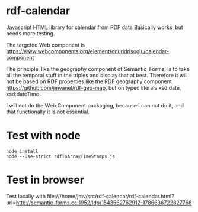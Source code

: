# rdf-calendar
Javascript HTML library for calendar from RDF data
Basically works, but needs more testing.

The targeted Web component is
https://www.webcomponents.org/element/onuridrisoglu/calendar-component

The principle, like the geography component of Semantic_Forms, is to take all the temporal stuff in the triples and display that at best.
Therefore it will not be based on RDF properties like the RDF geography component https://github.com/jmvanel/rdf-geo-map, but on typed literals xsd:date, xsd:dateTime .

I will not do the Web Component packaging, because I can not do it, and that functionally it is not essential.

# Test with node

```shell
node install
node --use-strict rdfToArrayTimeStamps.js
```

# Test in browser

Test locally with
file:///home/jmv/src/rdf-calendar/rdf-calendar.html?url=http://semantic-forms.cc:1952/ldp/1543562762912-1786636722827768 


